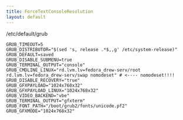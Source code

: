 ```yaml
---
title: ForceTextConsoleResolution
layout: default
---
```


/etc/default/grub

    GRUB_TIMEOUT=5
    GRUB_DISTRIBUTOR="$(sed 's, release .*$,,g' /etc/system-release)"
    GRUB_DEFAULT=saved
    GRUB_DISABLE_SUBMENU=true
    GRUB_TERMINAL_OUTPUT="console"
    GRUB_CMDLINE_LINUX="rd.lvm.lv=fedora_drew-serv/root rd.lvm.lv=fedora_drew-serv/swap nomodeset" # <---- nomodeset!!!!
    GRUB_DISABLE_RECOVERY="true"
    GRUB_GFXPAYLOAD="1024x768x32"
    GRUB_GFXPAYLOAD_LINUX="1024x768x32"
    GRUB_VIDEO_BACKEND="vbe"
    GRUB_TERMINAL_OUTPUT="gfxterm"
    GRUB_FONT_PATH="/boot/grub2/fonts/unicode.pf2"
    GRUB_GFXMODE="1024x768x32"
